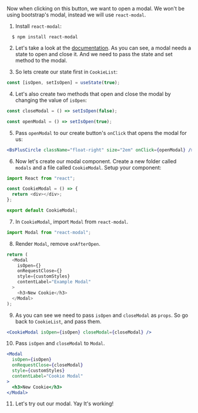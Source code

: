 Now when clicking on this button, we want to open a modal. We won't be using bootstrap's modal, instead we will use `react-modal`.

1. Install `react-modal`:

```shell
  $ npm install react-modal
```

2. Let's take a look at the [documentation](https://www.npmjs.com/package/react-modal). As you can see, a modal needs a state to open and close it. And we need to pass the state and set method to the modal.

3. So lets create our state first in `CookieList`:

```javascript
const [isOpen, setIsOpen] = useState(true);
```

4. Let's also create two methods that open and close the modal by changing the value of `isOpen`:

```javascript
const closeModal = () => setIsOpen(false);

const openModal = () => setIsOpen(true);
```

5. Pass `openModal` to our create button's `onClick` that opens the modal for us:

```jsx
<BsPlusCircle className="float-right" size="2em" onClick={openModal} />
```

6. Now let's create our modal component. Create a new folder called `modals` and a file called `CookieModal`. Setup your component:

```javascript
import React from "react";

const CookieModal = () => {
  return <div></div>;
};

export default CookieModal;
```

7. In `CookieModal`, import `Modal` from `react-modal`.

```javascript
import Modal from "react-modal";
```

8. Render `Modal`, remove `onAfterOpen`.

```javascript
return (
  <Modal
    isOpen={}
    onRequestClose={}
    style={customStyles}
    contentLabel="Example Modal"
  >
    <h3>New Cookie</h3>
  </Modal>
);
```

9. As you can see we need to pass `isOpen` and `closeModal` as `props`. So go back to `CookieList`, and pass them.

```jsx
<CookieModal isOpen={isOpen} closeModal={closeModal} />
```

10. Pass `isOpen` and `closeModal` to `Modal`.

```jsx
<Modal
  isOpen={isOpen}
  onRequestClose={closeModal}
  style={customStyles}
  contentLabel="Cookie Modal"
>
  <h3>New Cookie</h3>
</Modal>
```

11. Let's try out our modal. Yay It's working!
